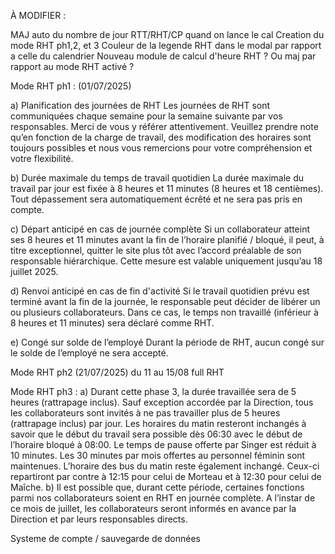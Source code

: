 À MODIFIER :

MAJ auto du nombre de jour RTT/RHT/CP quand on lance le cal
Creation du mode RHT ph1,2, et 3
Couleur de la legende RHT dans le modal par rapport a celle du calendrier
Nouveau module de calcul d'heure RHT ? Ou maj par rapport au mode RHT activé ?

Mode RHT ph1 : (01/07/2025)

a)	Planification des journées de RHT
Les journées de RHT sont communiquées chaque semaine pour la semaine suivante par vos responsables. Merci de vous y référer attentivement. Veuillez prendre note qu’en fonction de la charge de travail, des modification des horaires sont toujours possibles et nous vous remercions pour votre compréhension et votre flexibilité.
 
b)	Durée maximale du temps de travail quotidien
La durée maximale du travail par jour est fixée à 8 heures et 11 minutes (8 heures et 18 centièmes). Tout dépassement sera automatiquement écrêté et ne sera pas pris en compte.
 
c)	Départ anticipé en cas de journée complète
Si un collaborateur atteint ses 8 heures et 11 minutes avant la fin de l’horaire planifié / bloqué, il peut, à titre exceptionnel, quitter le site plus tôt avec l’accord préalable de son responsable hiérarchique. Cette mesure est valable uniquement jusqu’au 18 juillet 2025.
 
d)	Renvoi anticipé en cas de fin d'activité
Si le travail quotidien prévu est terminé avant la fin de la journée, le responsable peut décider de libérer un ou plusieurs collaborateurs. Dans ce cas, le temps non travaillé (inférieur à 8 heures et 11 minutes) sera déclaré comme RHT.

e)	Congé sur solde de l’employé
Durant la période de RHT, aucun congé sur le solde de l’employé ne sera accepté.

Mode RHT ph2 (21/07/2025)
du 11 au 15/08 full RHT

Mode RHT ph3 : 
a) Durant cette phase 3, la durée travaillée sera de 5 heures (rattrapage inclus). Sauf exception accordée par la Direction, tous les collaborateurs sont invités à ne pas travailler plus de 5 heures (rattrapage inclus) par jour. Les horaires du matin resteront inchangés à savoir que le début du travail sera possible dès 06:30 avec le début de l’horaire bloqué à 08:00. Le temps de pause offerte par Singer est réduit à 10 minutes. Les 30 minutes par mois offertes au personnel féminin sont maintenues.  L’horaire des bus du matin reste également inchangé. Ceux-ci repartiront par contre à 12:15 pour celui de Morteau et à 12:30 pour celui de Maîche.
b) Il est possible que, durant cette période, certaines fonctions parmi nos collaborateurs soient en RHT en journée complète. A l’instar de ce mois de juillet, les collaborateurs seront informés en avance par la Direction et par leurs responsables directs.

Systeme de compte / sauvegarde de données
